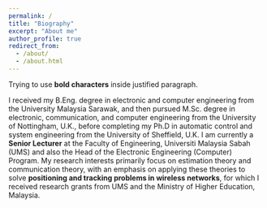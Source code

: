 ```yaml
---
permalink: /
title: "Biography"
excerpt: "About me"
author_profile: true
redirect_from: 
  - /about/
  - /about.html
---
```


<p align="justify"> 
 Trying to use <strong>bold characters</strong> inside justified paragraph.
  
I received my B.Eng. degree in electronic and computer engineering from the University Malaysia Sarawak, and then pursued M.Sc. degree in electronic, communication, and computer engineering from the University of Nottingham, U.K., before completing my Ph.D in automatic control and system engineering from the University of Sheffield, U.K. I am currently a **Senior Lecturer** at the Faculty of Engineering, Universiti Malaysia Sabah (UMS) and also the Head of the Electronic Engineering (Computer) Program. My research interests primarily focus on estimation theory and communication theory, with an emphasis on applying these theories to solve **positioning and tracking problems in wireless networks**, for which I received research grants from UMS and the Ministry of Higher Education, Malaysia.
</p>


